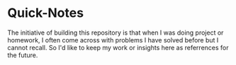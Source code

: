 # Quick-Notes
The initiative of building this repository is that when I was doing project or homework, I often come across with problems I have solved before but I cannot recall. So I'd like to keep my work or insights here as referrences for the future. 

